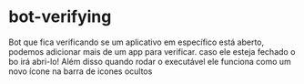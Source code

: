 ﻿# bot-verifying
Bot que fica verificando se um aplicativo em específico está aberto, podemos adicionar mais de um app para verificar. caso ele esteja fechado o bo irá abri-lo!
Além disso quando rodar o executável ele funciona como um novo ícone na barra de icones ocultos
